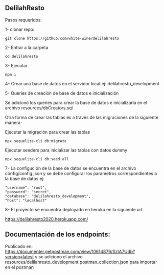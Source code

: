 ## DelilahResto

Pasos requeridos:

1- clonar repo:

```
git clone https://github.com/white-wine/delilahresto
```

2- Entrar a la carpeta

```
cd delilahresto
```

3- Ejecutar

```
npm i
```

4- Crear una base de datos en el servidor local ej: delilahresto_development

5- Queries de creación de base de datos e inicialización

Se adicionó los queries para crear la base de datos e inicializarla en el archivo resources/dbCreators.sql

Otra forma de crear las tablas es a través de las migraciones de la siguiente manera-

Ejecutar la migración para crear las tablas

```
npx sequelize-cli db:migrate
```

Ejecutar seeders para inicializar las tablas con datos dummy

```
npx sequelize-cli db:seed:all
```

7- La configución de la base de datos se encuentra en el archivo config/config.json y se debe configurar los parametros correspondientes a la base de datos ej:

    "username": "root",
    "password": "secret",
    "database": "delilahresto_development",
    "host": "localhost"

8- El proyecto se encuentra deployado en heroku en la siguiente url

https://delilahresto2020.herokuapp.com/

## Documentación de los endpoints:

Publicado en: https://documenter.getpostman.com/view/10614879/SztA7Udb?version=latest
y se adiciono el archivo resources/delilahresto_development.postman_collection.json para importar en el postman
